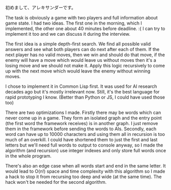 初めまして、アレキサンダーです。

The task is obviously a game with two players and full information about game
state. I had two ideas. The first one in the morning, which I implemented, the
other one about 40 minutes before deadline. :( I can try to implement it too
and we can discuss it during the interview.

The first idea is a simple depth-first search. We find all possible valid
answers and see what both players can do next after each of them. If the next
player has no valid moves, then we win and should do that move, if the enemy
will have a move which would leave us without moves then it's a losing move and
we should not make it. Apply this logic recursively to come up with the next
move which would leave the enemy without winning moves.

I chose to implement it in Common Lisp first. It was used for AI research
decades ago but it's mostly irrelevant now. Still, it's the best language for
rapid prototyping I know. (Better than Python or JS, I could have used those too)

There are two optimizations I made. Firstly there may be words which can never
come up in a game. They form an isolated graph and the entry point (the first
word the framework receives) is in another graph. I just remove them in the
framework before sending the words to AIs. Secondly, each word can have up to
10000 characters and using them all in recursion is too much of an overkill. I
could have shortened them to just the first and last letters but we'll need
full words to output to console anyway, so I made the algorithm (and recursion)
use integer indexes and only store full words once in the whole program.

There's also an edge case when all words start and end in the same letter. It
would lead to O(n!) space and time complexity with this algorithm so I made a
hack to stop it from recursing too deep and wide (at the same time). The hack
won't be needed for the second algorithm.
